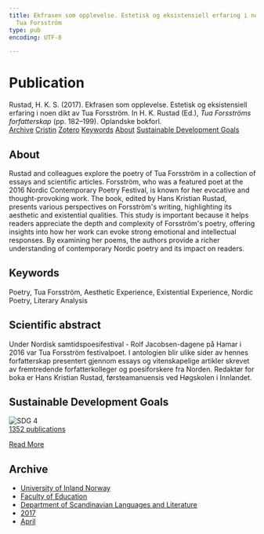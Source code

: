 ```yaml
---
title: Ekfrasen som opplevelse. Estetisk og eksistensiell erfaring i noen dikt av
  Tua Forsström
type: pub
encoding: UTF-8

---
```

<h1>Publication</h1>
<article id="csl-bib-container-IFFC7XP3" class="csl-bib-container">
  <div class="csl-bib-body"> <div class="csl-entry">Rustad, H. K. S. (2017). Ekfrasen som opplevelse. Estetisk og eksistensiell erfaring i noen dikt av Tua Forsström. In H. K. Rustad (Ed.), <i>Tua Forsströms forfatterskap</i> (pp. 182–199). Oplandske bokforl.</div> </div>
  <div class="csl-bib-buttons">
    <a href="#taxonomy-article-IFFC7XP3" alt="archive" class="csl-bib-button">Archive</a>
    <a href="https://app.cristin.no/results/show.jsf?id=1464394" alt="Cristin" class="csl-bib-button">Cristin</a>
    <a href="http://zotero.org/groups/5881554/items/IFFC7XP3" alt="Zotero" class="csl-bib-button">Zotero</a>
    <a href="#keywords-article-IFFC7XP3" alt="keywords" class="csl-bib-button">Keywords</a>
    <a href="#about-article-IFFC7XP3" alt="about_pub" class="csl-bib-button">About</a>
    <a href="#sdg-article-IFFC7XP3" alt="sdg" class="csl-bib-button">Sustainable Development Goals</a>
  </div>
  <div id="csl-bib-meta-container-IFFC7XP3"></div>
</article>
<div id="csl-bib-meta-IFFC7XP3" class="csl-bib-meta">
  <article id="about-article-IFFC7XP3" class="about_pub-article">
    <h1>About</h1>
    Rustad and colleagues explore the poetry of Tua Forsström in a collection of essays and scientific articles. Forsström, who was a featured poet at the 2016 Nordic Contemporary Poetry Festival, is known for her evocative and thought-provoking work. The book, edited by Hans Kristian Rustad, presents various perspectives on Forsström's writing, highlighting its aesthetic and existential qualities. This study is important because it helps readers appreciate the depth and complexity of Forsström's poetry, offering insights into how her work can evoke strong emotional and intellectual responses. By examining her poems, the authors provide a richer understanding of contemporary Nordic poetry and its impact on readers.
  </article>
  <article id="keywords-article-IFFC7XP3" class="keywords-article">
    <h1>Keywords</h1>
    Poetry, Tua Forsström, Aesthetic Experience, Existential Experience, Nordic Poetry, Literary Analysis
  </article>
  <article id="abstract-article-IFFC7XP3" class="abstract-article">
    <h1>Scientific abstract</h1>
    Under Nordisk samtidspoesifestival - Rolf Jacobsen-dagene på Hamar i 2016 var Tua Forsström festivalpoet. I antologien blir ulike sider av hennes forfatterskap presentert gjennom essays og vitenskapelige artikler skrevet av fremtredende forfatterkolleger og poesiforskere fra Norden. Redaktør for boka er Hans Kristian Rustad, førsteamanuensis ved Høgskolen i Innlandet.
  </article>
  <article id="sdg-article-IFFC7XP3" class="sdg-article">
    <h1>Sustainable Development Goals</h1>
    <div class="sdg-container"><div id="sdg4" class="sdg">
        <img src="{{< params subfolder >}}images/sdg/sdg04_en.png" class="image" alt="SDG 4">
        <div class="sdg-overlay">
          <a href="/en/archive/?key=?sdg=4#archive" class="sdg-publication-count"><span>1352</span> publications</a>
          <p><a href="https://sdgs.un.org/goals/goal4" class="sdg-read-more">Read More</a></p>
        </div>
      </div></div>
  </article>
  <article id="taxonomy-article-IFFC7XP3" class="taxonomy-article">
    <h1>Archive</h1>
    <ul>
      <li>
        <a href="/en/archive/?key=3DCRN523">University of Inland Norway</a>
      </li>
      <li>
        <a href="/en/archive/?key=WYNZA47F">Faculty of Education</a>
      </li>
      <li>
        <a href="/en/archive/?key=T9U6ILTU">Department of Scandinavian Languages and Literature</a>
      </li>
      <li>
        <a href="/en/archive/?key=ZXPJXTL9">2017</a>
      </li>
      <li>
        <a href="/en/archive/?key=Y8Z5G3TS">April</a>
      </li>
    </ul>
  </article>
</div>
